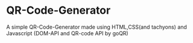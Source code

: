 # QR-Code-Generator

A simple QR-Code-Generator made using HTML,CSS(and tachyons) and Javascript
(DOM-API and QR-code API by goQR)

